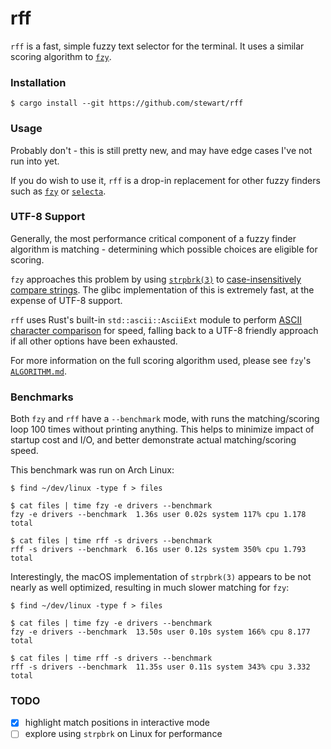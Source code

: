 # rff

`rff` is a fast, simple fuzzy text selector for the terminal. It uses a similar
scoring algorithm to [`fzy`][fzy].

### Installation

    $ cargo install --git https://github.com/stewart/rff

### Usage

Probably don't - this is still pretty new, and may have edge cases I've not run into yet.

If you do wish to use it, `rff` is a drop-in replacement for other fuzzy finders such as [`fzy`][fzy] or [`selecta`][selecta].

### UTF-8 Support

Generally, the most performance critical component of a fuzzy finder algorithm is matching - determining which possible choices are eligible for scoring.

`fzy` approaches this problem by using [`strpbrk(3)`][strpbrk] to [case-insensitively compare strings][fzy-match]. The glibc implementation of this is extremely fast, at the expense of UTF-8 support.

`rff` uses Rust's built-in `std::ascii::AsciiExt` module to perform [ASCII character comparison][rff-match] for speed, falling back to a UTF-8 friendly approach if all other options have been exhausted.

For more information on the full scoring algorithm used, please see `fzy`'s [`ALGORITHM.md`][fzy-algo].

### Benchmarks

Both `fzy` and `rff` have a `--benchmark` mode, with runs the matching/scoring loop 100 times without printing anything.
This helps to minimize impact of startup cost and I/O, and better demonstrate actual matching/scoring speed.

This benchmark was run on Arch Linux:

    $ find ~/dev/linux -type f > files

    $ cat files | time fzy -e drivers --benchmark
    fzy -e drivers --benchmark  1.36s user 0.02s system 117% cpu 1.178 total

    $ cat files | time rff -s drivers --benchmark
    rff -s drivers --benchmark  6.16s user 0.12s system 350% cpu 1.793 total

Interestingly, the macOS implementation of `strpbrk(3)` appears to be not nearly as well optimized, resulting in much slower matching for `fzy`:

    $ find ~/dev/linux -type f > files

    $ cat files | time fzy -e drivers --benchmark
    fzy -e drivers --benchmark  13.50s user 0.10s system 166% cpu 8.177 total

    $ cat files | time rff -s drivers --benchmark
    rff -s drivers --benchmark  11.35s user 0.11s system 343% cpu 3.332 total

### TODO

- [x] highlight match positions in interactive mode
- [ ] explore using `strpbrk` on Linux for performance

[fzy]: https://github.com/jhawthorn/fzy
[fzy-algo]: https://github.com/jhawthorn/fzy/blob/master/ALGORITHM.md
[fzy-match]: https://github.com/jhawthorn/fzy/blob/9d16ab4997ce6eb211ff3fdf06275d3f6bf5ebdc/src/match.c#L13-L28
[rff-match]: https://github.com/stewart/rff/blob/8a35ca735e2e7a09277e3718fcc34472943c40d8/src/fuzzy/mod.rs#L37-L43
[selecta]: https://github.com/garybernhardt/selecta
[strpbrk]: https://linux.die.net/man/3/strpbrk
